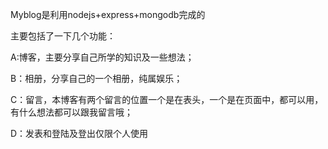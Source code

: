 Myblog是利用nodejs+express+mongodb完成的

主要包括了一下几个功能：

A:博客，主要分享自己所学的知识及一些想法；

B：相册，分享自己的一个相册，纯属娱乐；

C：留言，本博客有两个留言的位置一个是在表头，一个是在页面中，都可以用，有什么想法都可以跟我留言哦；

D：发表和登陆及登出仅限个人使用
